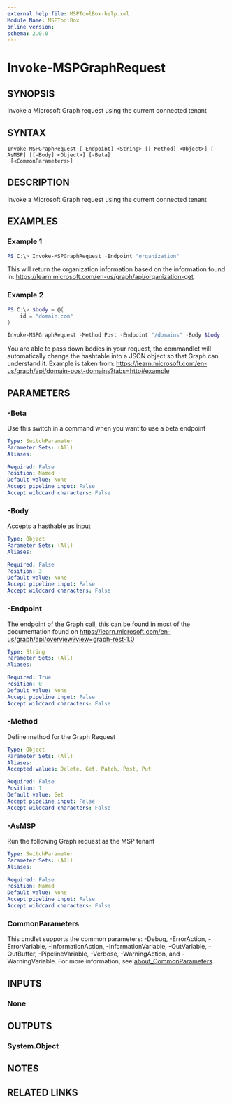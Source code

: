 ```yaml
---
external help file: MSPToolBox-help.xml
Module Name: MSPToolBox
online version:
schema: 2.0.0
---
```


# Invoke-MSPGraphRequest

## SYNOPSIS
Invoke a Microsoft Graph request using the current connected tenant

## SYNTAX

```
Invoke-MSPGraphRequest [-Endpoint] <String> [[-Method] <Object>] [-AsMSP] [[-Body] <Object>] [-Beta]
 [<CommonParameters>]
```

## DESCRIPTION
Invoke a Microsoft Graph request using the current connected tenant

## EXAMPLES

### Example 1
```powershell
PS C:\> Invoke-MSPGraphRequest -Endpoint "organization"
```

This will return the organization information based on the information found in: https://learn.microsoft.com/en-us/graph/api/organization-get

### Example 2

```powershell
PS C:\> $body = @{
    id = "domain.com"
}

Invoke-MSPGraphRequest -Method Post -Endpoint "/domains" -Body $body
```

You are able to pass down bodies in your request, the commandlet will automatically change the hashtable into a JSON object so that Graph can understand it. Example is taken from: https://learn.microsoft.com/en-us/graph/api/domain-post-domains?tabs=http#example

## PARAMETERS

### -Beta
Use this switch in a command when you want to use a beta endpoint

```yaml
Type: SwitchParameter
Parameter Sets: (All)
Aliases:

Required: False
Position: Named
Default value: None
Accept pipeline input: False
Accept wildcard characters: False
```

### -Body
Accepts a hasthable as input

```yaml
Type: Object
Parameter Sets: (All)
Aliases:

Required: False
Position: 3
Default value: None
Accept pipeline input: False
Accept wildcard characters: False
```

### -Endpoint
The endpoint of the Graph call, this can be found in most of the documentation found on https://learn.microsoft.com/en-us/graph/api/overview?view=graph-rest-1.0

```yaml
Type: String
Parameter Sets: (All)
Aliases:

Required: True
Position: 0
Default value: None
Accept pipeline input: False
Accept wildcard characters: False
```

### -Method
Define method for the Graph Request

```yaml
Type: Object
Parameter Sets: (All)
Aliases:
Accepted values: Delete, Get, Patch, Post, Put

Required: False
Position: 1
Default value: Get
Accept pipeline input: False
Accept wildcard characters: False
```

### -AsMSP
Run the following Graph request as the MSP tenant

```yaml
Type: SwitchParameter
Parameter Sets: (All)
Aliases:

Required: False
Position: Named
Default value: None
Accept pipeline input: False
Accept wildcard characters: False
```

### CommonParameters
This cmdlet supports the common parameters: -Debug, -ErrorAction, -ErrorVariable, -InformationAction, -InformationVariable, -OutVariable, -OutBuffer, -PipelineVariable, -Verbose, -WarningAction, and -WarningVariable. For more information, see [about_CommonParameters](http://go.microsoft.com/fwlink/?LinkID=113216).

## INPUTS

### None
## OUTPUTS

### System.Object
## NOTES

## RELATED LINKS
